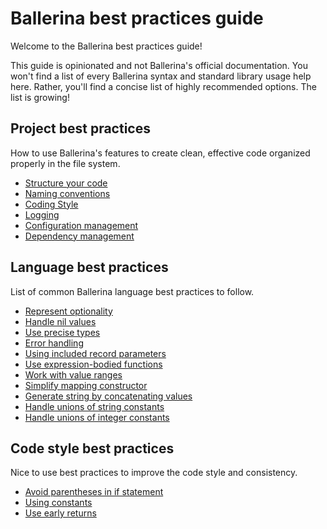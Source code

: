 # Ballerina best practices guide

Welcome to the Ballerina best practices guide!

This guide is opinionated and not Ballerina's official documentation. You won't find a list of every Ballerina syntax and standard library usage help here. Rather, you'll find a concise list of highly recommended options.  The list is growing!

## Project best practices

How to use Ballerina's features to create clean, effective code organized properly in the file system.  

- [Structure your code](structure_your_code.md)
- [Naming conventions](naming_conventions.md)
- [Coding Style](coding_style.md)
- [Logging](logging.md)
- [Configuration management](configuration_management.md)
- [Dependency management](dependency_management.md)

## Language best practices

List of common Ballerina language best practices to follow.

- [Represent optionality](represent_optionality.md)
- [Handle nil values](handle_nil_values.md)
- [Use precise types](use_precise_types.md)
- [Error handling](error_handling.md)
- [Using included record parameters](included_record_params.md)
- [Use expression-bodied functions](expression_bodied_func.md)
- [Work with value ranges](value_ranges.md)
- [Simplify mapping constructor](mapping_constructors.md)
- [Generate string by concatenating values](string_concat.md)
- [Handle unions of string constants](string_unions.md)
- [Handle unions of integer constants](int_unions.md)

## Code style best practices

Nice to use best practices to improve the code style and consistency.  

- [Avoid parentheses in if statement](avoid_parentheses.md)
- [Using constants](constants.md)
- [Use early returns](early_returns.md)
